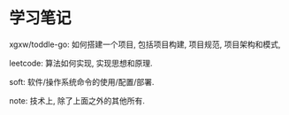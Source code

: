 # 学习笔记

xgxw/toddle-go: 如何搭建一个项目, 包括项目构建, 项目规范, 项目架构和模式,

leetcode: 算法如何实现, 实现思想和原理.

soft: 软件/操作系统命令的使用/配置/部署.

note: 技术上, 除了上面之外的其他所有.
